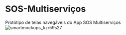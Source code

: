 # SOS-Multiserviços
Protótipo de telas navegáveis do  App SOS Multiserviços
![smartmockups_kzr59s27](https://user-images.githubusercontent.com/60305254/154515480-49384f53-8706-4ddb-a4d8-56ba73128917.jpg)
